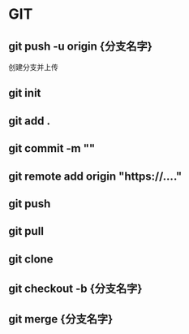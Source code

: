 # GIT

## git push -u origin {分支名字}

创建分支并上传

## git init

## git add .

## git commit -m ""

## git remote add origin "https://...."

## git push

## git pull

## git clone

## git checkout -b {分支名字}

## git merge {分支名字}

